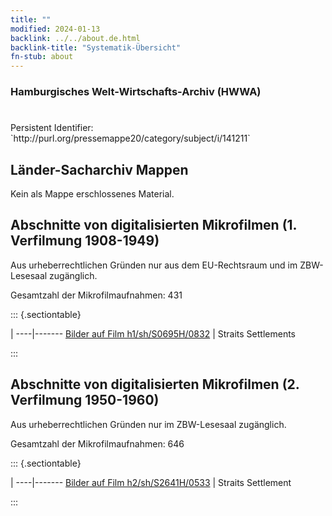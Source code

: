 ```yaml
---
title: ""
modified: 2024-01-13
backlink: ../../about.de.html
backlink-title: "Systematik-Übersicht"
fn-stub: about
---
```


### Hamburgisches Welt-Wirtschafts-Archiv (HWWA)

# 

<div class="hint">Persistent Identifier: `http://purl.org/pressemappe20/category/subject/i/141211`</div>







## Länder-Sacharchiv Mappen





Kein als Mappe erschlossenes Material.



<a id="filmsections" />

## Abschnitte von digitalisierten Mikrofilmen (1. Verfilmung 1908-1949)

<p>Aus urheberrechtlichen Gründen nur aus dem EU-Rechtsraum und im ZBW-Lesesaal zugänglich.</p>


<p>Gesamtzahl der Mikrofilmaufnahmen: 431</p>





::: {.sectiontable}

 | 
----|-------
<a class="btn" href="https://pm20.zbw.eu/film/h1/sh/S0695H/0832" rel="nofollow">Bilder auf Film h1/sh/S0695H/0832</a> | Straits Settlements


:::




## Abschnitte von digitalisierten Mikrofilmen (2. Verfilmung 1950-1960)

<p>Aus urheberrechtlichen Gründen nur im ZBW-Lesesaal zugänglich.</p>


<p>Gesamtzahl der Mikrofilmaufnahmen: 646</p>





::: {.sectiontable}

 | 
----|-------
<a class="btn" href="https://pm20.zbw.eu/film/h2/sh/S2641H/0533" rel="nofollow">Bilder auf Film h2/sh/S2641H/0533</a> | Straits Settlement


:::
















